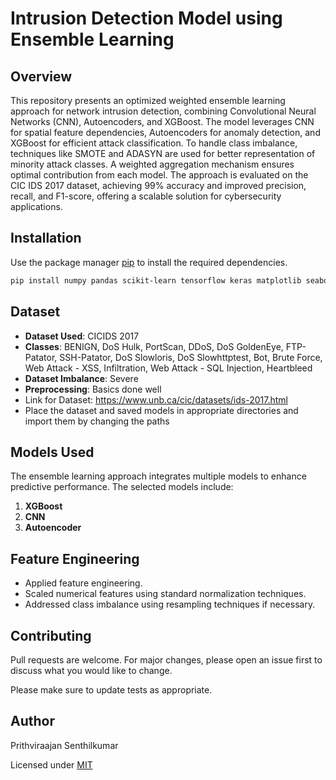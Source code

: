 # Intrusion Detection Model using Ensemble Learning

## Overview

This repository presents an optimized weighted ensemble learning approach for network intrusion detection, combining Convolutional Neural Networks (CNN), Autoencoders, and XGBoost. The model leverages CNN for spatial feature dependencies, Autoencoders for anomaly detection, and XGBoost for efficient attack classification. To handle class imbalance, techniques like SMOTE and ADASYN are used for better representation of minority attack classes. A weighted aggregation mechanism ensures optimal contribution from each model. The approach is evaluated on the CIC IDS 2017 dataset, achieving 99% accuracy and improved precision, recall, and F1-score, offering a scalable solution for cybersecurity applications.
## Installation

Use the package manager [pip](https://pip.pypa.io/en/stable/) to install the required dependencies.

```bash
pip install numpy pandas scikit-learn tensorflow keras matplotlib seaborn imbalanced-learn xgboost
```

## Dataset

- **Dataset Used**: CICIDS 2017
- **Classes**: BENIGN, DoS Hulk, PortScan, DDoS, DoS GoldenEye, FTP-Patator, SSH-Patator, DoS Slowloris, DoS Slowhttptest, Bot, Brute Force, Web Attack - XSS, Infiltration, Web Attack - SQL Injection, Heartbleed
- **Dataset Imbalance**: Severe
- **Preprocessing**: Basics done well
- Link for Dataset: https://www.unb.ca/cic/datasets/ids-2017.html
- Place the dataset and saved models in appropriate directories and import them by changing the paths

## Models Used

The ensemble learning approach integrates multiple models to enhance predictive performance. The selected models include:

1. **XGBoost**
2. **CNN**
3. **Autoencoder**

## Feature Engineering

- Applied feature engineering.
- Scaled numerical features using standard normalization techniques.
- Addressed class imbalance using resampling techniques if necessary.

## Contributing

Pull requests are welcome. For major changes, please open an issue first to discuss what you would like to change.

Please make sure to update tests as appropriate.

## Author
Prithviraajan Senthilkumar

Licensed under [MIT](https://choosealicense.com/licenses/mit/)
